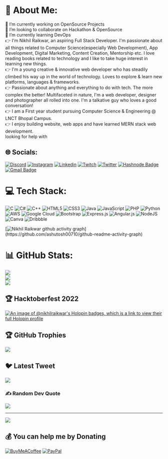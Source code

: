# 💫 About Me:
🔭 I’m currently working on OpenSource Projects<br>👯 I’m looking to collaborate on Hackathon & OpenSource<br> 🌱 I’m currently learning DevOps<br>
👉 I'm Nikhil Raikwar, an aspiring Full Stack Developer. I'm passionate about all things related to Computer Science(especially Web Development), App Development, Digital Marketing, Content Creation, Mentorship etc. I love reading books related to technology and I like to take huge interest in learning new things.<br>👉 I'm a young creative & innovative web developer who has steadily climbed his way up in the world of technology. Loves to explore & learn new platforms, languages & frameworks.<br>👉 Passionate about anything and everything to do with tech. The more complex the better! Multifaceted in nature, I'm a web developer, designer and photographer all rolled into one. I'm a talkative guy who loves a good conversation!<br>👉 I am a First year student pursuing Computer Science & Engineering @ LNCT Bhopal Campus.<br>👉 I enjoy building website, web apps and have learned MERN stack web development.<br> looking for help with<br>


## 🌐 Socials:
[![Discord](https://img.shields.io/badge/Discord-%237289DA.svg?logo=discord&logoColor=white)](https://discord.gg/wB3f8frdfk) [![Instagram](https://img.shields.io/badge/Instagram-%23E4405F.svg?logo=Instagram&logoColor=white)](https://instagram.com/nikhilraikwar_18) [![Linkedin](https://img.shields.io/badge/LinkedIn-%230077B5.svg?logo=linkedin&logoColor=white)](https://linkedin.com/in/nikhilraikwar16) [![Twitch](https://img.shields.io/badge/Twitch-%239146FF.svg?logo=Twitch&logoColor=white)](https://twitch.tv/nikhilraikwar18) [![Twitter](https://img.shields.io/badge/Twitter-%231DA1F2.svg?logo=Twitter&logoColor=white)](https://twitter.com/NikhilRaikwarr) 
[![Hashnode Badge](https://img.shields.io/badge/-@NikhilRaikwar18-1F51FF?style=flat-square&labelColor=1F51FF&logo=Hashnode&link=https://nikhilraikwar.hashnode.dev/)](https://nikhilraikwar.hashnode.dev/)
[![Gmail Badge](https://img.shields.io/badge/-raikwarnikhil80@gmailcom-c14438?style=flat-square&logo=Gmail&logoColor=white&link=mailto:kaiwalyakoparkar@gmail.com)](mailto:raikwarnikhil80@gmail.com)

# 💻 Tech Stack:
![C](https://img.shields.io/badge/c-%2300599C.svg?style=flat-square&logo=c&logoColor=white) ![C#](https://img.shields.io/badge/c%23-%23239120.svg?style=flat-square&logo=c-sharp&logoColor=white) ![C++](https://img.shields.io/badge/c++-%2300599C.svg?style=flat-square&logo=c%2B%2B&logoColor=white) ![HTML5](https://img.shields.io/badge/html5-%23E34F26.svg?style=flat-square&logo=html5&logoColor=white) ![CSS3](https://img.shields.io/badge/css3-%231572B6.svg?style=flat-square&logo=css3&logoColor=white) ![Java](https://img.shields.io/badge/java-%23ED8B00.svg?style=flat-square&logo=java&logoColor=white) ![JavaScript](https://img.shields.io/badge/javascript-%23323330.svg?style=flat-square&logo=javascript&logoColor=%23F7DF1E) ![PHP](https://img.shields.io/badge/php-%23777BB4.svg?style=flat-square&logo=php&logoColor=white) ![Python](https://img.shields.io/badge/python-3670A0?style=flat-square&logo=python&logoColor=ffdd54) ![AWS](https://img.shields.io/badge/AWS-%23FF9900.svg?style=flat-square&logo=amazon-aws&logoColor=white) ![Google Cloud](https://img.shields.io/badge/Google%20Cloud-%234285F4.svg?style=flat-square&logo=google-cloud&logoColor=white) ![Bootstrap](https://img.shields.io/badge/bootstrap-%23563D7C.svg?style=flat-square&logo=bootstrap&logoColor=white) ![Express.js](https://img.shields.io/badge/express.js-%23404d59.svg?style=flat-square&logo=express&logoColor=%2361DAFB) ![Angular.js](https://img.shields.io/badge/angular.js-%23E23237.svg?style=flat-square&logo=angularjs&logoColor=white) ![NodeJS](https://img.shields.io/badge/node.js-6DA55F?style=flat-square&logo=node.js&logoColor=white) ![Canva](https://img.shields.io/badge/Canva-%2300C4CC.svg?style=flat-square&logo=Canva&logoColor=white) ![Dribbble](https://img.shields.io/badge/Dribbble-EA4C89?style=flat-square&logo=dribbble&logoColor=white)

[![Nikhil Raikwar github activity graph](https://github-readme-activity-graph.cyclic.app/graph?username=NikhilRaikwar&bg_color=0f2d3d&color=1cadfb&line=1cadfb&point=1cadfb&area=true&hide_border=true")](https://github.com/ashutosh00710/github-readme-activity-graph)

# 📊 GitHub Stats:
![](https://github-readme-stats.vercel.app/api?username=NikhilRaikwar&theme=dark&hide_border=false&include_all_commits=false&count_private=false)<br/>
![](https://github-readme-streak-stats.herokuapp.com/?user=NikhilRaikwar&theme=dark&hide_border=false)<br/>
![](https://github-readme-stats.vercel.app/api/top-langs/?username=NikhilRaikwar&theme=dark&hide_border=false&include_all_commits=false&count_private=false&layout=compact)

## 🏆 Hacktoberfest 2022
[![An image of @nikhilraikwar's Holopin badges, which is a link to view their full Holopin profile](https://holopin.me/nikhilraikwar)](https://holopin.io/@nikhilraikwar)

## 🏆 GitHub Trophies
![](https://github-profile-trophy.vercel.app/?username=NikhilRaikwar&theme=gruvbox&no-frame=false&no-bg=false&margin-w=4)

## 🐦 Latest Tweet
[![](https://gtce.itsvg.in/api?username=NikhilRaikwarr)](https://github.com/VishwaGauravIn/github-twitter-card-embed)

### ✍️ Random Dev Quote
![](https://quotes-github-readme.vercel.app/api?type=horizontal&theme=radical)


---
[![](https://visitcount.itsvg.in/api?id=NikhilRaikwar&icon=1&color=0)](https://visitcount.itsvg.in)

  ## 💰 You can help me by Donating
  [![BuyMeACoffee](https://img.shields.io/badge/Buy%20Me%20a%20Coffee-ffdd00?style=for-the-badge&logo=buy-me-a-coffee&logoColor=black)](https://buymeacoffee.com/nikhilraikwar) [![PayPal](https://img.shields.io/badge/PayPal-00457C?style=for-the-badge&logo=paypal&logoColor=white)](https://paypal.me/NikhilRaikwar16) 

  
<!-- Proudly created with  GPRM ( https://gprm.itsvg.in ) -->
